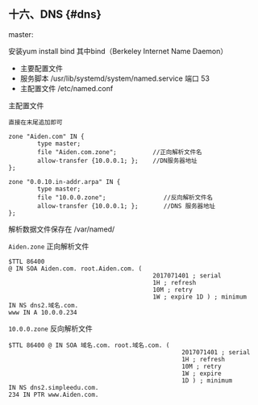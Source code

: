 ## 十六、DNS {#dns}

master: 

安装yum install bind 其中bind（Berkeley Internet Name Daemon） 



* 主要配置文件
* 服务脚本 /usr/lib/systemd/system/named.service 端口 53 
* 主配置文件 /etc/named.conf 

主配置文件

```
直接在末尾追加即可

zone "Aiden.com" IN {
        type master;
        file "Aiden.com.zone";          //正向解析文件名
        allow-transfer {10.0.0.1; };    //DN服务器地址
};

zone "0.0.10.in-addr.arpa" IN {
        type master;
        file "10.0.0.zone";                //反向解析文件名
        allow-transfer {10.0.0.1; };       //DNS 服务器地址
};
```





解析数据文件保存在 /var/named/

`Aiden.zone`  正向解析文件

```
$TTL 86400 
@ IN SOA Aiden.com. root.Aiden.com. ( 
                                        2017071401 ; serial        
                                        1H ; refresh 
                                        10M ; retry 
                                        1W ; expire 1D ) ; minimum 
IN NS dns2.域名.com. 
www IN A 10.0.0.234 

```

`10.0.0.zone`   反向解析文件

```
$TTL 86400 @ IN SOA 域名.com. root.域名.com. ( 
                                                2017071401 ; serial 
                                                1H ; refresh 
                                                10M ; retry 
                                                1W ; expire 
                                                1D ) ; minimum 
IN NS dns2.simpleedu.com. 
234 IN PTR www.Aiden.com. 
```



